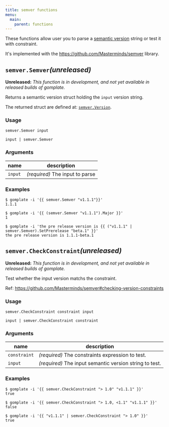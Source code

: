 ```yaml
---
title: semver functions
menu:
  main:
    parent: functions
---
```


These functions allow user you to parse a [semantic version](http://semver.org/) string or test it with constraint.

It's implemented with the https://github.com/Masterminds/semver library.

## `semver.Semver`_(unreleased)_
**Unreleased:** _This function is in development, and not yet available in released builds of gomplate._

Returns a semantic version struct holding the `input` version string.

The returned struct are defined at: [`semver.Version`](https://pkg.go.dev/github.com/Masterminds/semver/v3#Version).

### Usage

```
semver.Semver input
```
```
input | semver.Semver
```

### Arguments

| name | description |
|------|-------------|
| `input` | _(required)_ The input to parse |

### Examples

```console
$ gomplate -i '{{ semver.Semver "v1.1.1"}}'
1.1.1
```
```console
$ gomplate -i '{{ (semver.Semver "v1.1.1").Major }}'
1
```
```console
$ gomplate -i 'the pre release version is {{ ("v1.1.1" | semver.Semver).SetPrerelease "beta.1" }}'
the pre release version is 1.1.1-beta.1
```

## `semver.CheckConstraint`_(unreleased)_
**Unreleased:** _This function is in development, and not yet available in released builds of gomplate._

Test whether the input version matchs the constraint.

Ref: https://github.com/Masterminds/semver#checking-version-constraints

### Usage

```
semver.CheckConstraint constraint input
```
```
input | semver.CheckConstraint constraint
```

### Arguments

| name | description |
|------|-------------|
| `constraint` | _(required)_ The constraints expression to test. |
| `input` | _(required)_ The input semantic version string to test. |

### Examples

```console
$ gomplate -i '{{ semver.CheckConstraint "> 1.0" "v1.1.1" }}'
true
```
```console
$ gomplate -i '{{ semver.CheckConstraint "> 1.0, <1.1" "v1.1.1" }}'
false
```
```console
$ gomplate -i '{{ "v1.1.1" | semver.CheckConstraint "> 1.0" }}'
true
```

